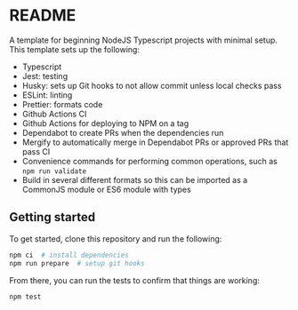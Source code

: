 # README

A template for beginning NodeJS Typescript projects with minimal setup.
This template sets up the following:

- Typescript
- Jest: testing
- Husky: sets up Git hooks to not allow commit unless local checks pass
- ESLint: linting
- Prettier: formats code
- Github Actions CI
- Github Actions for deploying to NPM on a tag
- Dependabot to create PRs when the dependencies run
- Mergify to automatically merge in Dependabot PRs or approved PRs that pass CI
- Convenience commands for performing common operations, such as `npm run validate`
- Build in several different formats so this can be imported as a CommonJS module or ES6 module with types

## Getting started

To get started, clone this repository and run the following:

```bash
npm ci  # install dependencies
npm run prepare  # setup git hooks
```

From there, you can run the tests to confirm that things are working:

```bash
npm test
```
